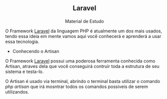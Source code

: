 ## <p align="center">Laravel</p>

<p align="center">Material de Estudo</p>

O Framework [Laravel](https://laravel.com/) da linguagem PHP é atualmente um dos mais usados, tendo essa ideia em mente vamos aqui você conhecerá e aprenderá a usar essa tecnologia.

-   Conhecendo o Artisan

O Framework [Laravel](https://laravel.com/) possui uma poderosa ferramenta conhecida como Artisan, atraves dela que você conseguirá contruir toda a estrutura de seu sistema e testa-lo.

O Artisan é usado via terminal, abrindo o terminal basta utilizar o comando _php artisan_ que irá mosntrar todos os comandos possiveis de serem utilizandos.
